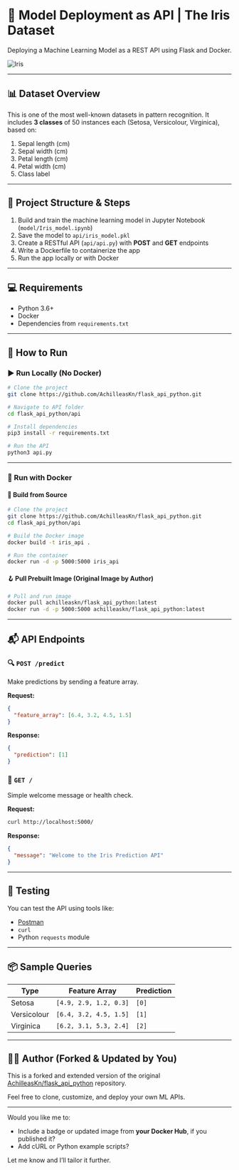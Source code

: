 
# 🌸 Model Deployment as API | The Iris Dataset

Deploying a Machine Learning Model as a REST API using Flask and Docker.

![Iris](https://s3.amazonaws.com/assets.datacamp.com/blog_assets/Machine+Learning+R/iris-machinelearning.png "Iris")

---

## 📊 Dataset Overview

This is one of the most well-known datasets in pattern recognition. It includes **3 classes** of 50 instances each (Setosa, Versicolour, Virginica), based on:

1. Sepal length (cm)
2. Sepal width (cm)
3. Petal length (cm)
4. Petal width (cm)
5. Class label

---

## 🔧 Project Structure & Steps

1. Build and train the machine learning model in Jupyter Notebook (`model/Iris_model.ipynb`)
2. Save the model to `api/iris_model.pkl`
3. Create a RESTful API (`api/api.py`) with **POST** and **GET** endpoints
4. Write a Dockerfile to containerize the app
5. Run the app locally or with Docker

---

## 💻 Requirements

* Python 3.6+
* Docker
* Dependencies from `requirements.txt`

---

## 🚀 How to Run

### ▶️ Run Locally (No Docker)

```bash
# Clone the project
git clone https://github.com/AchilleasKn/flask_api_python.git

# Navigate to API folder
cd flask_api_python/api

# Install dependencies
pip3 install -r requirements.txt

# Run the API
python3 api.py
```

---

### 🐳 Run with Docker

#### 🔨 Build from Source

```bash
# Clone the project
git clone https://github.com/AchilleasKn/flask_api_python.git
cd flask_api_python/api

# Build the Docker image
docker build -t iris_api .

# Run the container
docker run -d -p 5000:5000 iris_api
```

#### 🪝 Pull Prebuilt Image (Original Image by Author)

```bash
# Pull and run image
docker pull achilleaskn/flask_api_python:latest
docker run -d -p 5000:5000 achilleaskn/flask_api_python:latest
```

---

## 📬 API Endpoints

### 🔍 `POST /predict`

Make predictions by sending a feature array.

**Request:**

```json
{
  "feature_array": [6.4, 3.2, 4.5, 1.5]
}
```

**Response:**

```json
{
  "prediction": [1]
}
```

### 📄 `GET /`

Simple welcome message or health check.

**Request:**

```bash
curl http://localhost:5000/
```

**Response:**

```json
{
  "message": "Welcome to the Iris Prediction API"
}
```

---

## 🧪 Testing

You can test the API using tools like:

* [Postman](https://www.postman.com/)
* `curl`
* Python `requests` module

---

## 📦 Sample Queries

| Type        | Feature Array          | Prediction |
| ----------- | ---------------------- | ---------- |
| Setosa      | `[4.9, 2.9, 1.2, 0.3]` | `[0]`      |
| Versicolour | `[6.4, 3.2, 4.5, 1.5]` | `[1]`      |
| Virginica   | `[6.2, 3.1, 5.3, 2.4]` | `[2]`      |

---

## 👨‍💻 Author (Forked & Updated by You)

This is a forked and extended version of the original [AchilleasKn/flask\_api\_python](https://github.com/AchilleasKn/flask_api_python) repository.

Feel free to clone, customize, and deploy your own ML APIs.

---

Would you like me to:

* Include a badge or updated image from **your Docker Hub**, if you published it?
* Add cURL or Python example scripts?

Let me know and I’ll tailor it further.
